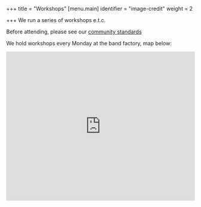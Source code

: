 +++
title = "Workshops"
[menu.main]
identifier = "image-credit"
weight = 2

+++
We run a series of workshops e.t.c.

Before attending, please see our [community standards](Leamprov "Community Standards")

We hold workshops every Monday at the band factory, map below:

<!-- Below HTML code generates a map to the band factory -->

<iframe width="100%" height="400" id="gmap_canvas" src="https://maps.google.com/maps?q=The%20band%20factory,%20Leamington%20Spa,%20united%20kingdom&t=&z=13&ie=UTF8&iwloc=&output=embed" frameborder="0" scrolling="no" marginheight="0" marginwidth="0"> </iframe>

<!-- This is the end of the HTML code -->